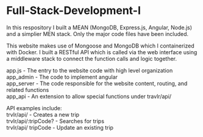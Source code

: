 # Full-Stack-Development-I  
  
In this respository I built a MEAN (MongoDB, Express.js, Angular, Node.js) and a simplier MEN stack. Only the major code files have been included.   
  
This website makes use of Mongoose and MongoDB which I containerized with Docker. I built a RESTful API which is called via the web interface using a middleware stack to connect the function calls and logic together.   
  
app.js - The entry to the website code with high level organization  
app_admin - The code to implement angular  
app_server - The code responsible for the website content, routing, and related functions  
app_api - An extension to allow special functions under travlr/api/  
  
API examples include:  
trvlr/api/ - Creates a new trip  
trvlr/api/:tripCode? - Searches for trips  
trvlr/api/ tripCode - Update an existing trip  
